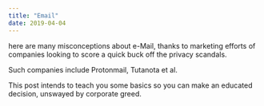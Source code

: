```yaml
---
title: "Email"
date: 2019-04-04
---
```


here are many misconceptions about e-Mail, thanks to marketing efforts of companies looking to score a quick buck off the privacy scandals. 

Such companies include Protonmail, Tutanota et al. 

This post intends to teach you some basics so you can make an educated decision, unswayed by corporate greed.
